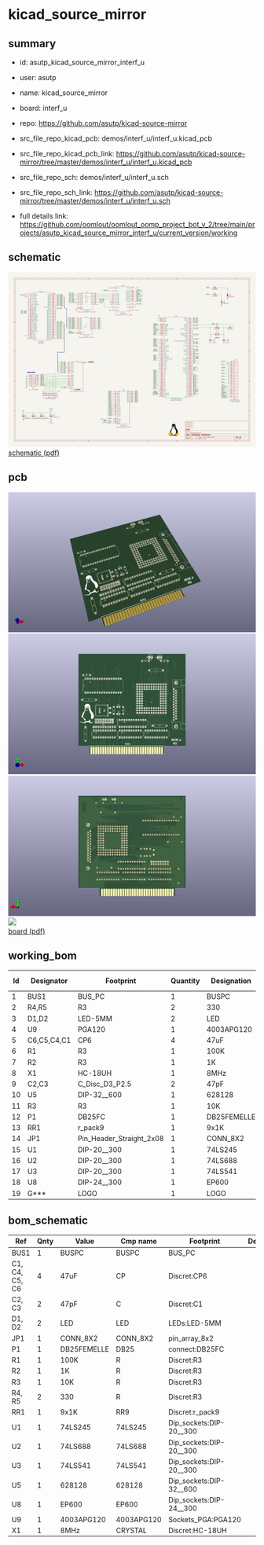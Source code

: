 # kicad_source_mirror
 
## summary 
* id: asutp_kicad_source_mirror_interf_u
* user: asutp
* name: kicad_source_mirror
* board: interf_u
* repo: https://github.com/asutp/kicad-source-mirror
* src_file_repo_kicad_pcb: demos/interf_u/interf_u.kicad_pcb
* src_file_repo_kicad_pcb_link: https://github.com/asutp/kicad-source-mirror/tree/master/demos/interf_u/interf_u.kicad_pcb


* src_file_repo_sch: demos/interf_u/interf_u.sch
* src_file_repo_sch_link: https://github.com/asutp/kicad-source-mirror/tree/master/demos/interf_u/interf_u.sch
* full details link: https://github.com/oomlout/oomlout_oomp_project_bot_v_2/tree/main/projects/asutp_kicad_source_mirror_interf_u/current_version/working  

## schematic  
![](working_schematic_600.png)  
[schematic (pdf)](working_schematic.pdf) 






















## pcb  
![](working_3d_600.png) 
![](working_3d_front_600.png)  
![](working_3d_back_600.png)  
![](working_600.png)  
[board (pdf)](working.pdf)  

## working_bom
| Id | Designator | Footprint | Quantity | Designation | Supplier and ref |  | None | 
| --- | --- | --- | --- | --- | --- | --- | --- | 
| 1 | BUS1 | BUS_PC | 1 | BUSPC |  |  | [''] | 
| 2 | R4,R5 | R3 | 2 | 330 |  |  | [''] | 
| 3 | D1,D2 | LED-5MM | 2 | LED |  |  | [''] | 
| 4 | U9 | PGA120 | 1 | 4003APG120 |  |  | [''] | 
| 5 | C6,C5,C4,C1 | CP6 | 4 | 47uF |  |  | [''] | 
| 6 | R1 | R3 | 1 | 100K |  |  | [''] | 
| 7 | R2 | R3 | 1 | 1K |  |  | [''] | 
| 8 | X1 | HC-18UH | 1 | 8MHz |  |  | [''] | 
| 9 | C2,C3 | C_Disc_D3_P2.5 | 2 | 47pF |  |  | [''] | 
| 10 | U5 | DIP-32__600 | 1 | 628128 |  |  | [''] | 
| 11 | R3 | R3 | 1 | 10K |  |  | [''] | 
| 12 | P1 | DB25FC | 1 | DB25FEMELLE |  |  | [''] | 
| 13 | RR1 | r_pack9 | 1 | 9x1K |  |  | [''] | 
| 14 | JP1 | Pin_Header_Straight_2x08 | 1 | CONN_8X2 |  |  | [''] | 
| 15 | U1 | DIP-20__300 | 1 | 74LS245 |  |  | [''] | 
| 16 | U2 | DIP-20__300 | 1 | 74LS688 |  |  | [''] | 
| 17 | U3 | DIP-20__300 | 1 | 74LS541 |  |  | [''] | 
| 18 | U8 | DIP-24__300 | 1 | EP600 |  |  | [''] | 
| 19 | G*** | LOGO | 1 | LOGO |  |  | [''] | 


## bom_schematic
| Ref | Qnty | Value | Cmp name | Footprint | Description | Vendor | DNP | 
| --- | --- | --- | --- | --- | --- | --- | --- | 
| BUS1 | 1 | BUSPC | BUSPC | BUS_PC |  |  |  | 
| C1, C4, C5, C6 | 4 | 47uF | CP | Discret:CP6 |  |  |  | 
| C2, C3 | 2 | 47pF | C | Discret:C1 |  |  |  | 
| D1, D2 | 2 | LED | LED | LEDs:LED-5MM |  |  |  | 
| JP1 | 1 | CONN_8X2 | CONN_8X2 | pin_array_8x2 |  |  |  | 
| P1 | 1 | DB25FEMELLE | DB25 | connect:DB25FC |  |  |  | 
| R1 | 1 | 100K | R | Discret:R3 |  |  |  | 
| R2 | 1 | 1K | R | Discret:R3 |  |  |  | 
| R3 | 1 | 10K | R | Discret:R3 |  |  |  | 
| R4, R5 | 2 | 330 | R | Discret:R3 |  |  |  | 
| RR1 | 1 | 9x1K | RR9 | Discret:r_pack9 |  |  |  | 
| U1 | 1 | 74LS245 | 74LS245 | Dip_sockets:DIP-20__300 |  |  |  | 
| U2 | 1 | 74LS688 | 74LS688 | Dip_sockets:DIP-20__300 |  |  |  | 
| U3 | 1 | 74LS541 | 74LS541 | Dip_sockets:DIP-20__300 |  |  |  | 
| U5 | 1 | 628128 | 628128 | Dip_sockets:DIP-32__600 |  |  |  | 
| U8 | 1 | EP600 | EP600 | Dip_sockets:DIP-24__300 |  |  |  | 
| U9 | 1 | 4003APG120 | 4003APG120 | Sockets_PGA:PGA120 |  |  |  | 
| X1 | 1 | 8MHz | CRYSTAL | Discret:HC-18UH |  |  |  | 



